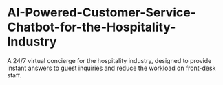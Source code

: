 # AI-Powered-Customer-Service-Chatbot-for-the-Hospitality-Industry
A 24/7 virtual concierge for the hospitality industry, designed to provide instant answers to guest inquiries and reduce the workload on front-desk staff.
